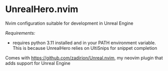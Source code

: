# UnrealHero.nvim

Nvim configuration suitable for development in Unreal Engine

*Requirements:*
- requires python 3.11 installed and in your PATH environment variable. This is because UnrealHero relies on UltiSnips for snippet completion

Comes with https://github.com/zadirion/Unreal.nvim, my neovim plugin that adds support for Unreal Engine
